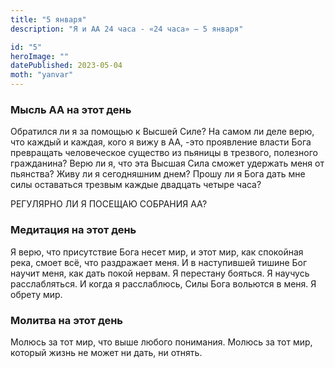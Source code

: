 ```yaml
---
title: "5 января"
description: "Я и АА 24 часа - «24 часа» — 5 января"

id: "5"
heroImage: ""
datePublished: 2023-05-04
moth: "yanvar"
---
```


### Мысль АА на этот день

Обратился ли я за помощью к Высшей Силе? На самом ли деле верю, что каждый и
каждая, кого я вижу в АА, -это проявление власти Бога превращать человеческое
существо из пьяницы в трезвого, полезного гражданина? Верю ли я, что эта
Высшая Сила сможет удержать меня от пьянства? Живу ли я сегодняшним днем?
Прошу ли я Бога дать мне силы оставаться трезвым каждые двадцать четыре часа?

РЕГУЛЯРНО ЛИ Я ПОСЕЩАЮ СОБРАНИЯ АА?

### Медитация на этот день

Я верю, что присутствие Бога несет мир, и этот мир, как спокойная река, смоет
всё, что раздражает меня. И в наступившей тишине Бог научит меня, как дать
покой нервам. Я перестану бояться. Я научусь расслабляться. И когда я
расслаблюсь, Силы Бога вольются в меня. Я обрету мир.

### Молитва на этот день

Молюсь за тот мир, что выше любого понимания. Молюсь за тот мир, который жизнь
не может ни дать, ни отнять.
